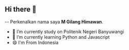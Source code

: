 ## Hi there 👋
-- Perkenalkan nama saya **M Gilang Himawan**.<br>

- 🔭 I’m currently study on Politenik Negeri Banyuwangi
- 🌱 I’m currently learning Python and Javascript
- 😄 I'm From Indonesia
